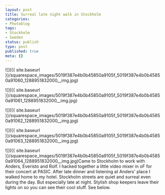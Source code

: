 ```yaml
---
layout: post
title: Surreal late night walk in Stockholm
categories:
- Photoblog
tags:
- Stockholm
- Sweden
status: publish
type: post
published: true
meta: {}
---
```


![]({{ site.baseurl }}/squarespace_images/5019f387e4b0b45850a9105f_5019f387e4b0b45850a91060_1288951832000__img.jpg)
  

  
   
![]({{ site.baseurl }}/squarespace_images/5019f387e4b0b45850a9105f_5019f387e4b0b45850a91061_1288951832000__img.jpg)
  

  
   
![]({{ site.baseurl }}/squarespace_images/5019f387e4b0b45850a9105f_5019f387e4b0b45850a91062_1288951832000__img.jpg)
  

  
   
![]({{ site.baseurl }}/squarespace_images/5019f387e4b0b45850a9105f_5019f387e4b0b45850a91063_1288951832000__img.jpg)
  

  
   
![]({{ site.baseurl }}/squarespace_images/5019f387e4b0b45850a9105f_5019f387e4b0b45850a91064_1288951832000__img.jpg)Came to Stockholm to work with Anders, Everisto and Rolf. I hacked together a little video mixer in oF for their concert at PASIC. After late dinner and listening at Anders' place I walked home to my hotel. Stockholm streets are quiet and surreal even during the day. But especially late at night. Stylish shop keepers leave their lights on so you can see their cool stuff. See below.
